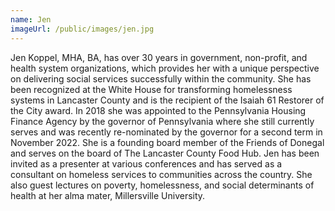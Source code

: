 ```yaml
---
name: Jen
imageUrl: /public/images/jen.jpg
---
```

Jen Koppel, MHA, BA, has over 30 years in government, non-profit, and health system organizations, which provides her with a unique perspective on delivering social services successfully within the community. She has been recognized at the White House for transforming homelessness systems in Lancaster County and is the recipient of the Isaiah 61 Restorer of the City award. In 2018 she was appointed to the Pennsylvania Housing Finance Agency by the governor of Pennsylvania where she still currently serves and was recently re-nominated by the governor for a second term in November 2022. She is a founding board member of the Friends of Donegal and serves on the board of The Lancaster County Food Hub. Jen has been invited as a presenter at various conferences and has served as a consultant on homeless services to communities across the country. She also guest lectures on poverty, homelessness, and social determinants of health at her alma mater, Millersville University.
